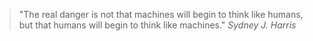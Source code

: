 
> "The real danger is not that machines will begin to think like humans, but that humans will begin to think like machines."
> *Sydney J. Harris* 
